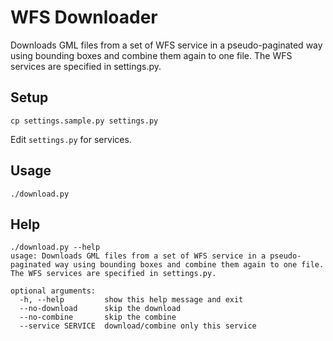 WFS Downloader
==============

Downloads GML files from a set of WFS service in a pseudo-paginated way using bounding boxes and combine them again to one file. The WFS services are specified in settings.py.

Setup
-----

```
cp settings.sample.py settings.py
```

Edit `settings.py` for services.


Usage
-----

```
./download.py
```

Help
----

```
./download.py --help
usage: Downloads GML files from a set of WFS service in a pseudo-paginated way using bounding boxes and combine them again to one file. The WFS services are specified in settings.py.

optional arguments:
  -h, --help         show this help message and exit
  --no-download      skip the download
  --no-combine       skip the combine
  --service SERVICE  download/combine only this service
```
